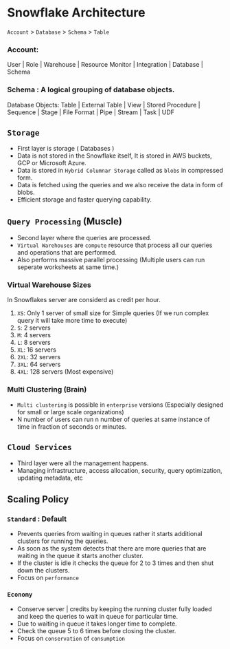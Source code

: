 # Snowflake Architecture

`Account` > `Database` > `Schema` > `Table`

### Account:

User | Role | Warehouse | Resource Monitor | Integration | Database | Schema

### Schema : A logical grouping of database objects.

Database Objects: Table | External Table | View | Stored Procedure | Sequence | Stage | File Format | Pipe | Stream | Task | UDF

## `Storage`
- First layer is storage ( Databases )
- Data is not stored in the Snowflake itself, It is stored in AWS buckets, GCP or Microsoft Azure.
- Data is stored in `Hybrid Columnar Storage` called as `blobs` in compressed form.
- Data is fetched using the queries and we also receive the data in form of blobs.
- Efficient storage and faster querying capability.

## `Query Processing` (Muscle)
- Second layer where the queries are processed.
- `Virtual Warehouses` are `compute` resource that process all our queries and operations that are performed.
- Also performs massive parallel processing (Multiple users can run seperate worksheets at same time.)

### Virtual Warehouse Sizes

In Snowflakes server are considerd as credit per hour.

1. `XS`: Only 1 server of small size for Simple queries (If we run complex query it will take more time to execute)
2. `S`: 2 servers
3. `M`: 4 servers
4. `L`: 8 servers
5. `XL`: 16 servers
6. `2XL`: 32 servers
7. `3XL`: 64 servers
8. `4XL`: 128 servers (Most expensive)

### Multi Clustering (Brain)
- `Multi clustering` is possible in `enterprise` versions (Especially designed for small or large scale organizations)
- N number of users can run n number of queries at same instance of time in fraction of seconds or minutes.

## `Cloud Services`
- Third layer were all the management happens.
- Managing infrastructure, access allocation, security, query optimization, updating metadata, etc

## Scaling Policy

### `Standard` : Default

- Prevents queries from waiting in queues rather it starts additional clusters for running the queries.
- As soon as the system detects that there are more queries that are waiting in the queue it starts another cluster.
- If the cluster is idle it checks the queue for 2 to 3 times and then shut down the clusters.
- Focus on `performance`

### `Economy`

- Conserve server | credits by keeping the running cluster fully loaded and keep the queries to wait in queue for particular time.
- Due to waiting in queue it takes longer time to complete.
- Check the queue 5 to 6 times before closing the cluster.
- Focus on `conservation` of `consumption`

